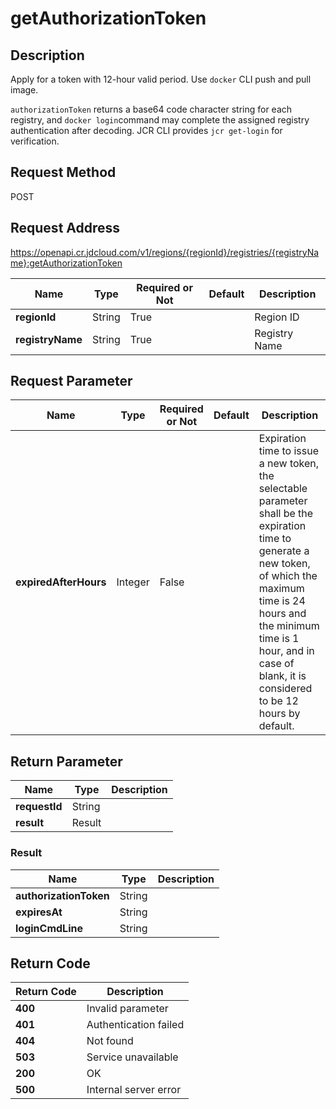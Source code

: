 # getAuthorizationToken


## Description
<p>Apply for a token with 12-hour valid period. Use <code>docker</code> CLI push and pull image.</p>
<p><code>authorizationToken</code> returns a base64 code character string for each registry, and <code>docker login</code>command
may complete the assigned registry authentication after decoding. JCR CLI provides <code>jcr get-login</code> for verification.</p>


## Request Method
POST

## Request Address
https://openapi.cr.jdcloud.com/v1/regions/{regionId}/registries/{registryName}:getAuthorizationToken

|Name|Type|Required or Not|Default|Description|
|---|---|---|---|---|
|**regionId**|String|True| |Region ID|
|**registryName**|String|True| |Registry Name|

## Request Parameter
|Name|Type|Required or Not|Default|Description|
|---|---|---|---|---|
|**expiredAfterHours**|Integer|False| |Expiration time to issue a new token, the selectable parameter shall be the expiration time to generate a new token, of which the maximum time is 24 hours and the minimum time is 1 hour, and in case of blank, it is considered to be 12 hours by default. <br>|


## Return Parameter
|Name|Type|Description|
|---|---|---|
|**requestId**|String| |
|**result**|Result| |

### Result
|Name|Type|Description|
|---|---|---|
|**authorizationToken**|String| |
|**expiresAt**|String| |
|**loginCmdLine**|String| |

## Return Code
|Return Code|Description|
|---|---|
|**400**|Invalid parameter|
|**401**|Authentication failed|
|**404**|Not found|
|**503**|Service unavailable|
|**200**|OK|
|**500**|Internal server error|
